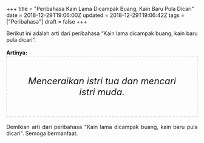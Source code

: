+++
title = "Peribahasa Kain Lama Dicampak Buang, Kain Baru Pula Dicari"
date = 2018-12-29T19:06:00Z
updated = 2018-12-29T19:06:42Z
tags = ["Peribahasa"]
draft = false
+++

<div dir="ltr" style="text-align: left;" trbidi="on"><div style="text-align: justify;">Berikut ini adalah arti dari peribahasa “Kain lama dicampak buang, kain baru pula dicari”.</div><br /><div style="text-align: justify;"><b>Artinya:</b></div><div style="border: 2px dashed #ddd; font-size: 24px; height: auto; margin: 0 auto; padding: 50px; text-align: center; width: auto;"><i>Menceraikan istri tua dan mencari istri muda.</i></div><br /><div style="text-align: justify;">Demikian arti dari peribahasa "Kain lama dicampak buang, kain baru pula dicari". Semoga bermanfaat. </div></div>
